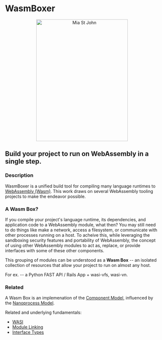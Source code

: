 # WasmBoxer

<p align="center">
  <p align="center">
    <a href="https://en.wikipedia.org/wiki/Mia_St._John" target="_blank">
      <img src="https://user-images.githubusercontent.com/20820229/164059786-8d082b44-59d6-431a-adf4-993116c8d492.png" alt="Mia St John" width="300"             height="400">
    </a>
  </p>
</p>


## Build your project to run on WebAssembly in a single step.

### Description

WasmBoxer is a unified build tool for compiling many language runtimes to [WebAssembly (Wasm)](https://webassembly.org). This work draws on several WebAssembly tooling projects to make the endeavor possible.


### A Wasm Box?

If you compile your project's language runtime, its dependencies, and application code to a WebAssembly module, what then? You may still need to do things like make a network, access a filesystem, or communicate with other processes running on a host. To acheive this, while leveraging the sandboxing security features and portability of WebAssembly, the concept of using other WebAssembly modules to act as, replace, or provide interfaces with some of these other components.

This grouping of modules can be understood as a **Wasm Box** -- an isolated collection of resources that allow your project to run on almost any host.

For ex. -- a Python FAST API / Rails App + wasi-vfs, wasi-vn.

### Related

A Wasm Box is an implemenation of the [Component Model](https://github.com/WebAssembly/component-model), influenced by the [Nanoprocess Model](https://bytecodealliance.org/articles/1-year-update).

Related and underlying fundamentals:

- [WASI](https://github.com/WebAssembly/WASI)
- [Module Linking](https://github.com/WebAssembly/module-linking)
- [Interface Types](https://github.com/WebAssembly/interface-types/blob/main/proposals/interface-types/Explainer.md)

